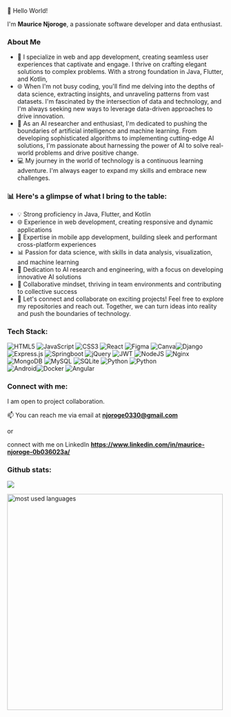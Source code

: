 👋 Hello World!
   
I'm **Maurice Njoroge**, a passionate software developer and data enthusiast.

### About Me

- 🚀 I specialize in web and app development, creating seamless user experiences that captivate and engage. I thrive on crafting elegant solutions to complex problems. With a strong foundation in Java, Flutter, and Kotlin, 
- 🌐 When I'm not busy coding, you'll find me delving into the depths of data science, extracting insights, and unraveling patterns from vast datasets. I'm fascinated by the intersection of data and technology, and I'm always seeking new ways to leverage data-driven approaches to drive innovation.
- 🤖 As an AI researcher and enthusiast, I'm dedicated to pushing the boundaries of artificial intelligence and machine learning. From developing sophisticated algorithms to implementing cutting-edge AI solutions, I'm passionate about harnessing the power of AI to solve real-world problems and drive positive change.
- 💻 My journey in the world of technology is a continuous learning adventure. I'm always eager to expand my skills and embrace new challenges.

### 📊 Here's a glimpse of what I bring to the table:

* 💡 Strong proficiency in Java, Flutter, and Kotlin
* 🌐 Experience in web development, creating responsive and dynamic applications
* 📱 Expertise in mobile app development, building sleek and performant cross-platform experiences
* 📊 Passion for data science, with skills in data analysis, visualization, and machine learning
* 🤖 Dedication to AI research and engineering, with a focus on developing innovative AI solutions
* 🤝 Collaborative mindset, thriving in team environments and contributing to collective success
* 🔗 Let's connect and collaborate on exciting projects! Feel free to explore my repositories and reach out. Together, we can turn ideas into reality and push the boundaries of technology.


### Tech Stack:
![HTML5](https://img.shields.io/badge/html5-%23E34F26.svg?style=for-the-badge&logo=html5&logoColor=white) ![JavaScript](https://img.shields.io/badge/javascript-%23323330.svg?style=for-the-badge&logo=javascript&logoColor=%23F7DF1E) ![CSS3](https://img.shields.io/badge/css3-%231572B6.svg?style=for-the-badge&logo=css3&logoColor=white) 
![React](https://img.shields.io/badge/react-%2320232a.svg?style=for-the-badge&logo=react&logoColor=%2361DAFB)
![Figma](https://img.shields.io/badge/figma-%23F24E1E.svg?style=for-the-badge&logo=figma&logoColor=white) ![Canva](https://img.shields.io/badge/Canva-%2300C4CC.svg?style=for-the-badge&logo=Canva&logoColor=white)![Django](https://img.shields.io/badge/django-%23092E20.svg?style=for-the-badge&logo=django&logoColor=white) ![Express.js](https://img.shields.io/badge/express.js-%23404d59.svg?style=for-the-badge&logo=express&logoColor=%2361DAFB) ![Springboot](https://img.shields.io/badge/springboot-%23009639.svg?style=for-the-badge&logo=spring&logoColor=5849BE) ![jQuery](https://img.shields.io/badge/jquery-%230769AD.svg?style=for-the-badge&logo=jquery&logoColor=%23009639) ![JWT](https://img.shields.io/badge/JWT-black?style=for-the-badge&logo=JSON%20web%20tokens)  ![NodeJS](https://img.shields.io/badge/node.js-6DA55F?style=for-the-badge&logo=node.js&logoColor=white) ![Nginx](https://img.shields.io/badge/nginx-%23009639.svg?style=for-the-badge&logo=nginx&logoColor=white) ![MongoDB](https://img.shields.io/badge/MongoDB-%234ea94b.svg?style=for-the-badge&logo=mongodb&logoColor=white) ![MySQL](https://img.shields.io/badge/mysql-%2300f.svg?style=for-the-badge&logo=mysql&logoColor=white) ![SQLite](https://img.shields.io/badge/sqlite-%2307405e.svg?style=for-the-badge&logo=sqlite&logoColor=white) 
![Python](https://img.shields.io/badge/postgresql-3670A0?style=for-the-badge&logo=postgresql&logoColor=ffdd54) ![Python](https://img.shields.io/badge/python-3670A0?style=for-the-badge&logo=python&logoColor=ffdd54) 	
![Android](https://img.shields.io/badge/android-green.svg?style=for-the-badge&logo=android&logoColor=white)![Docker](https://img.shields.io/badge/docker-%230db7ed.svg?style=for-the-badge&logo=docker&logoColor=white) ![Angular](https://img.shields.io/badge/angular-%230db7ed.svg?style=for-the-badge&logo=angular&logoColor=white)

### Connect with me:
I am open to project collaboration.

📫 You can reach me via 
email at **njoroge0330@gmail.com** 

or 

connect with me on LinkedIn **https://www.linkedin.com/in/maurice-njoroge-0b036023a/**

### Github stats:
![](https://github-contributor-stats.vercel.app/api?username=NjorogeMaurice&limit=5&theme=dark&combine_all_yearly_contributions=true)

<img alt="most used languages" width="500px" src="https://github-readme-stats.vercel.app/api/top-langs/?username=NjorogeMaurice&count_private=true&theme=algolia&bg_color=0,000000,130F40&layout=compact&border_radius=8&hide_border=true&langs_count=20&hide=hack,swift,kotlin,objective-c"/> 





<!--
**NjorogeMaurice/NjorogeMaurice** is a ✨ _special_ ✨ repository because its `README.md` (this file) appears on your GitHub profile.

Here are some ideas to get you started:

- 🔭 I’m currently working on ...
- 🌱 I’m currently learning ...
- 👯 I’m looking to collaborate on ...
- 🤔 I’m looking for help with ...
- 💬 Ask me about ...
- 📫 How to reach me: ...
- 😄 Pronouns: ...
- ⚡ Fun fact: ...
-->
